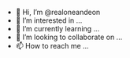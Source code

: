 - 👋 Hi, I’m @realoneandeon
- 👀 I’m interested in ...
- 🌱 I’m currently learning ...
- 💞️ I’m looking to collaborate on ...
- 📫 How to reach me ...

<!---
realoneandeon/realoneandeon is a ✨ special ✨ repository because its `README.md` (this file) appears on your GitHub profile.
You can click the Preview link to take a look at your changes.
--->
